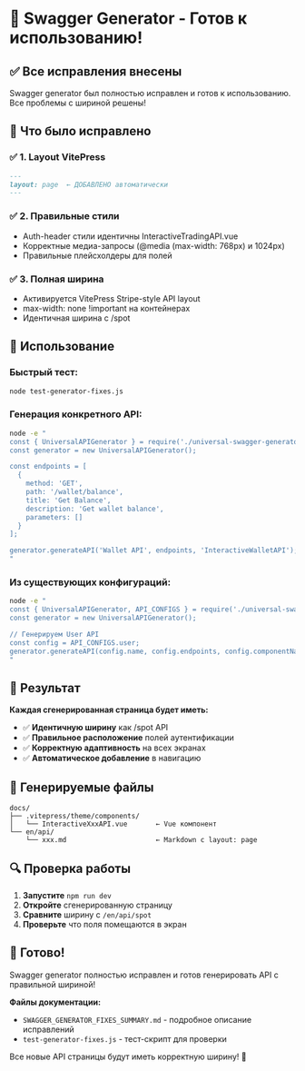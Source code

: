 # 🎉 Swagger Generator - Готов к использованию!

## ✅ Все исправления внесены

Swagger generator был полностью исправлен и готов к использованию. Все проблемы с шириной решены!

## 🔧 Что было исправлено

### ✅ **1. Layout VitePress**
```markdown
---
layout: page  ← ДОБАВЛЕНО автоматически
---
```

### ✅ **2. Правильные стили**
- Auth-header стили идентичны InteractiveTradingAPI.vue
- Корректные медиа-запросы (@media (max-width: 768px) и 1024px)
- Правильные плейсхолдеры для полей

### ✅ **3. Полная ширина**
- Активируется VitePress Stripe-style API layout
- max-width: none !important на контейнерах
- Идентичная ширина с /spot

## 🚀 Использование

### Быстрый тест:
```bash
node test-generator-fixes.js
```

### Генерация конкретного API:
```bash
node -e "
const { UniversalAPIGenerator } = require('./universal-swagger-generator-final.cjs');
const generator = new UniversalAPIGenerator();

const endpoints = [
  {
    method: 'GET',
    path: '/wallet/balance',
    title: 'Get Balance',
    description: 'Get wallet balance',
    parameters: []
  }
];

generator.generateAPI('Wallet API', endpoints, 'InteractiveWalletAPI');
"
```

### Из существующих конфигураций:
```bash
node -e "
const { UniversalAPIGenerator, API_CONFIGS } = require('./universal-swagger-generator-final.cjs');
const generator = new UniversalAPIGenerator();

// Генерируем User API
const config = API_CONFIGS.user;
generator.generateAPI(config.name, config.endpoints, config.componentName);
"
```

## 🎯 Результат

**Каждая сгенерированная страница будет иметь:**
- ✅ **Идентичную ширину** как /spot API
- ✅ **Правильное расположение** полей аутентификации  
- ✅ **Корректную адаптивность** на всех экранах
- ✅ **Автоматическое добавление** в навигацию

## 📁 Генерируемые файлы

```
docs/
├── .vitepress/theme/components/
│   └── InteractiveXxxAPI.vue       ← Vue компонент
└── en/api/
    └── xxx.md                      ← Markdown с layout: page
```

## 🔍 Проверка работы

1. **Запустите** `npm run dev`
2. **Откройте** сгенерированную страницу
3. **Сравните** ширину с `/en/api/spot`
4. **Проверьте** что поля помещаются в экран

## 🎊 Готово!

Swagger generator полностью исправлен и готов генерировать API с правильной шириной!

**Файлы документации:**
- `SWAGGER_GENERATOR_FIXES_SUMMARY.md` - подробное описание исправлений
- `test-generator-fixes.js` - тест-скрипт для проверки

Все новые API страницы будут иметь корректную ширину! 🚀 